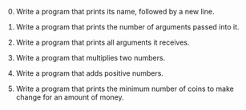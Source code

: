 0. Write a program that prints its name, followed by a new line.

1. Write a program that prints the number of arguments passed into it.


2. Write a program that prints all arguments it receives.

3. Write a program that multiplies two numbers.

4. Write a program that adds positive numbers.

5. Write a program that prints the minimum number of coins to make change for an amount of money.
